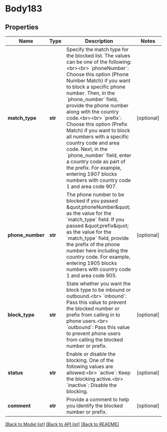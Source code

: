 # Body183

## Properties
Name | Type | Description | Notes
------------ | ------------- | ------------- | -------------
**match_type** | **str** | Specify the match type for the blocked list. The values can be one of the following:&lt;br&gt;&lt;br&gt; &#x60;phoneNumber&#x60;: Choose this option (Phone Number Match) if you want to block a specific phone number. Then, in the &#x60;phone_number&#x60; field, provide the phone number along with the country code.&lt;br&gt;&lt;br&gt; &#x60;prefix&#x60;: Choose this option (Prefix Match) if you want to block all numbers with a specific country code and area code. Next, in the &#x60;phone_number&#x60; field, enter a country code as part of the prefix. For example, entering 1907 blocks numbers with country code 1 and area code 907. | [optional] 
**phone_number** | **str** | The phone number to be blocked if you passed \&quot;phoneNumber\&quot; as the value for the &#x60;match_type&#x60; field. If you passed \&quot;prefix\&quot; as the value for the &#x60;match_type&#x60; field, provide the prefix of the phone number here including the country code. For example, entering 1905 blocks numbers with country code 1 and area code 905.  | [optional] 
**block_type** | **str** | State whether you want the block type to be inbound or outbound.&lt;br&gt; &#x60;inbound&#x60;: Pass this value to prevent the blocked number or prefix from calling in to phone users.&lt;br&gt; &#x60;outbound&#x60;: Pass this value to prevent phone users from calling the blocked number or prefix. | [optional] 
**status** | **str** | Enable or disable the blocking. One of the following values are allowed:&lt;br&gt; &#x60;active&#x60;: Keep the blocking active.&lt;br&gt; &#x60;inactive&#x60;: Disable the blocking. | [optional] 
**comment** | **str** | Provide a comment to help you identify the blocked number or prefix. | [optional] 

[[Back to Model list]](../README.md#documentation-for-models) [[Back to API list]](../README.md#documentation-for-api-endpoints) [[Back to README]](../README.md)

